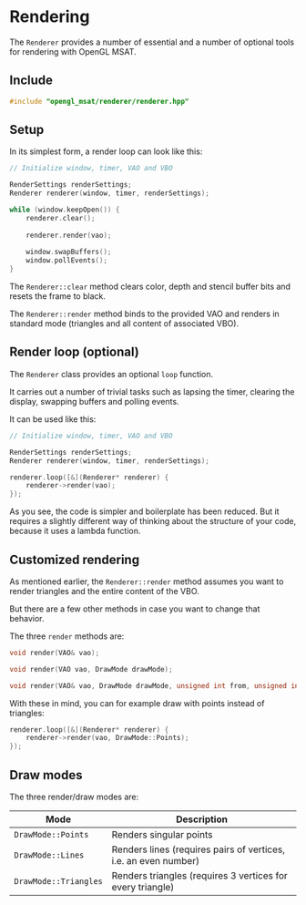 # Rendering

The ``Renderer`` provides a number of essential and a number of optional tools
for rendering with OpenGL MSAT.

## Include
````c++
#include "opengl_msat/renderer/renderer.hpp"
````

## Setup
In its simplest form, a render loop can look like this:

````c++
// Initialize window, timer, VAO and VBO

RenderSettings renderSettings;
Renderer renderer(window, timer, renderSettings);

while (window.keepOpen()) {
    renderer.clear();
    
    renderer.render(vao);
    
    window.swapBuffers();
    window.pollEvents();
}
````

The ``Renderer::clear`` method clears color, depth and stencil buffer bits and resets the frame to black.

The ``Renderer::render`` method binds to the provided VAO and renders in standard mode (triangles and all content of associated VBO).

## Render loop (optional)

The ``Renderer`` class provides an optional ``loop`` function.

It carries out a number of trivial tasks such as lapsing the timer, clearing the display,
swapping buffers and polling events.

It can be used like this:

````c++
// Initialize window, timer, VAO and VBO

RenderSettings renderSettings;
Renderer renderer(window, timer, renderSettings);

renderer.loop([&](Renderer* renderer) {
    renderer->render(vao);
});
````

As you see, the code is simpler and boilerplate has been reduced. But it requires a slightly different way of thinking about
the structure of your code, because it uses a lambda function.

## Customized rendering

As mentioned earlier, the ``Renderer::render`` method assumes
you want to render triangles and the entire content of the VBO.

But there are a few other methods in case you want to change that behavior.

The three ``render`` methods are:

````c++
void render(VAO& vao);

void render(VAO vao, DrawMode drawMode);

void render(VAO& vao, DrawMode drawMode, unsigned int from, unsigned int count);
````

With these in mind, you can for example draw with points instead of triangles:

````c++
renderer.loop([&](Renderer* renderer) {
    renderer->render(vao, DrawMode::Points);
});
````

## Draw modes

The three render/draw modes are:

| Mode                    | Description                                                     |
|-------------------------|-----------------------------------------------------------------|
| ``DrawMode::Points``    | Renders singular points                                         |
| ``DrawMode::Lines``     | Renders lines (requires pairs of vertices, i.e. an even number) |
| ``DrawMode::Triangles`` | Renders triangles (requires 3 vertices for every triangle)      |